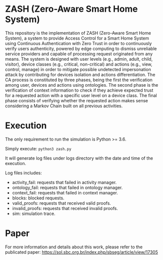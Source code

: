# ZASH (Zero-Aware Smart Home System)

This repository is the implementation of ZASH (Zero-Aware Smart Home System), a system to provide Access Control for a Smart Home System using Continuous Authentication with Zero Trust in order to continuously verify users authenticity, powered by edge computing to dismiss unreliable service providers and capable of processing request originated from any means. The system is designed with user levels (e.g., admin, adult, child, visitor), device classes (e.g., critical, non-critical) and actions (e.g., view, control, manage) in order to mitigate possible undetected impersonation attack by contributing for devices isolation and actions differentiation. The CA process is constituted by three phases, being the first the verification among user, devices and actions using ontologies. The second phase is the verification of context information to check if they achieve expected trust for a requested action with a specific user level on a device class. The final phase consists of verifying whether the requested action makes sense considering a Markov Chain built on all previous activities.

# Execution

The only requirement to run the simulation is Python >= 3.6.

Simply execute: ```python3 zash.py```

It will generate log files under logs directory with the date and time of the execution.

Log files includes:

- activity_fail: requests that failed in activity manager.
- ontology_fail: requests that failed in ontology manager.
- context_fail: requests that failed in context manager.
- blocks: blocked requests.
- valid_proofs: requests that received valid proofs.
- invalid_proofs: requests that received invalid proofs.
- sim: simulation trace.

# Paper

For more information and details about this work, please refer to the publicated paper: https://sol.sbc.org.br/index.php/sbseg/article/view/17305

